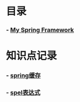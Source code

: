 # 目录
### - [My Spring Framework](https://github.com/yancongcong1/blog/tree/master/spring/my-framework)

# 知识点记录
### - [spring缓存](https://github.com/yancongcong1/blog/tree/master/spring/points/缓存.md)
### - [spel表达式](https://github.com/yancongcong1/blog/tree/master/spring/points/spel.md)